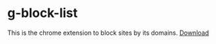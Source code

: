# g-block-list

This is the chrome extension to block sites by its domains.
[Download](https://chrome.google.com/webstore/detail/fkfglbgbkjonnhijammnhbckomofjmcf/publish-accepted?authuser=0&hl=ja)
